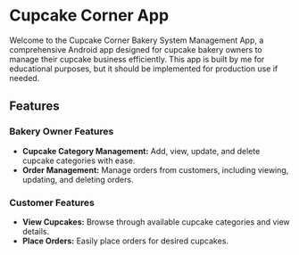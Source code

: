 # Cupcake Corner App

Welcome to the Cupcake Corner Bakery System Management App, a comprehensive Android app designed for cupcake bakery owners to manage their cupcake business efficiently. This app is built by me for educational purposes, but it should be implemented for production use if needed.

## Features

### Bakery Owner Features

- **Cupcake Category Management:** Add, view, update, and delete cupcake categories with ease.
- **Order Management:** Manage orders from customers, including viewing, updating, and deleting orders.

### Customer Features

- **View Cupcakes:** Browse through available cupcake categories and view details.
- **Place Orders:** Easily place orders for desired cupcakes.


